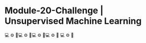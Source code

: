 # Module-20-Challenge | Unsupervised Machine Learning

:computer: :gear: :brain::computer: :gear: :brain::computer: :gear: :brain::computer: :gear: :balloon: :computer: :gear: :balloon:
